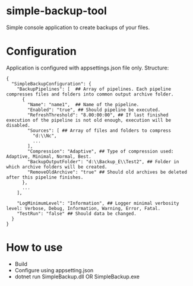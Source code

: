# simple-backup-tool
Simple console application to create backups of your files.

# Configuration
Application is configured with appsettings.json file only.
Structure:
```
{
  "SimpleBackupConfiguration": {
    "BackupPipelines": [  ## Array of pipelines. Each pipeline compresses files and folders into common output archive folder.
      {
        "Name": "name1",  ## Name of the pipeline.
        "Enabled": "true", ## Should pipeline be executed.
        "RefreshThreshold": "8.00:00:00", ## If last finished execution of the pipeline is not old enough, execution will be disabled.
        "Sources": [ ## Array of files and folders to compress
          "d:\\Nc",
          ...
        ],
        "Compression": "Adaptive", ## Type of compression used: Adaptive, Minimal, Normal, Best.
        "BackupOutputFolder": "d:\\Backup_E\\Test2", ## Folder in which archive folders will be created.
        "RemoveOldArchive": "true" ## Should old archives be deleted after this pipeline finishes.
      },
      ...
    ],

    "LogMinimumLevel": "Information", ## Logger minimal verbosity level: Verbose, Debug, Information, Warning, Error, Fatal.
    "TestRun": "false" ## Should data be changed.
  }
}
```

# How to use
* Build
* Configure using appsetting.json
* dotnet run SimpleBackup.dll OR SimpleBackup.exe